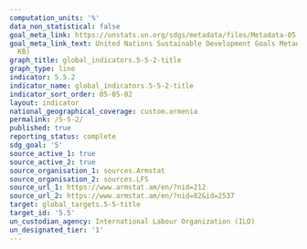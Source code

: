 ```yaml
---
computation_units: '%'
data_non_statistical: false
goal_meta_link: https://unstats.un.org/sdgs/metadata/files/Metadata-05-05-02.pdf
goal_meta_link_text: United Nations Sustainable Development Goals Metadata (PDF 372
  KB)
graph_title: global_indicators.5-5-2-title
graph_type: line
indicator: 5.5.2
indicator_name: global_indicators.5-5-2-title
indicator_sort_order: 05-05-02
layout: indicator
national_geographical_coverage: custom.armenia
permalink: /5-5-2/
published: true
reporting_status: complete
sdg_goal: '5'
source_active_1: true
source_active_2: true
source_organisation_1: sources.Armstat
source_organisation_2: sources.LFS
source_url_1: https://www.armstat.am/en/?nid=212
source_url_2: https://www.armstat.am/en/?nid=82&id=2537
target: global_targets.5-5-title
target_id: '5.5'
un_custodian_agency: International Labour Organization (ILO)
un_designated_tier: '1'
---
```

